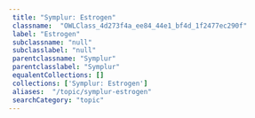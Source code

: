 ```yaml
--- 
 title: "Symplur: Estrogen" 
 classname:  "OWLClass_4d273f4a_ee84_44e1_bf4d_1f2477ec290f" 
 label: "Estrogen" 
 subclassname: "null" 
 subclasslabel: "null" 
 parentclassname: "Symplur" 
 parentclasslabel: "Symplur" 
 equalentCollections: [] 
 collections: ['Symplur: Estrogen']
 aliases:  "/topic/symplur-estrogen"  
 searchCategory: "topic" 
---
```

